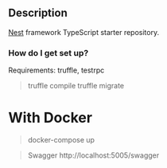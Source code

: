 ## Description

[Nest](https://github.com/nestjs/nest) framework TypeScript starter repository.





### How do I get set up? ###
Requirements: truffle, testrpc

> truffle compile
> truffle migrate


# With Docker
> docker-compose up

> Swagger
http://localhost:5005/swagger
